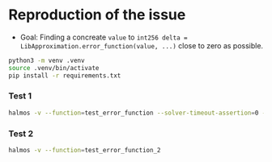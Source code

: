 # Reproduction of the issue

- Goal: Finding a concreate `value` to `int256 delta = LibApproximation.error_function(value, ...)` close to zero as possible.

```bash
python3 -m venv .venv
source .venv/bin/activate
pip install -r requirements.txt
```

### Test 1

```bash
halmos -v --function=test_error_function --solver-timeout-assertion=0 --solver-subprocess
```

### Test 2

```bash
halmos -v --function=test_error_function_2
```
